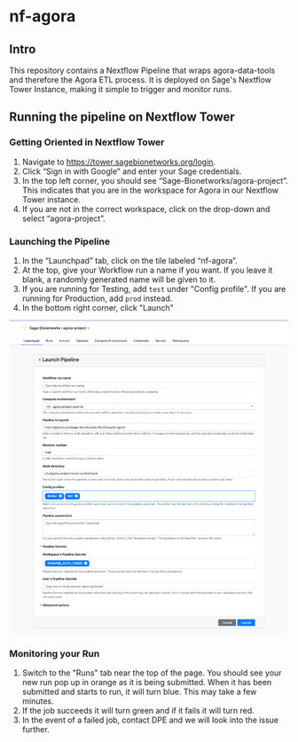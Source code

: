 # nf-agora

## Intro

This repository contains a Nextflow Pipeline that wraps agora-data-tools and therefore the Agora ETL process. It is deployed on Sage's Nextflow Tower Instance, making it simple to trigger and monitor runs. 

## Running the pipeline on Nextflow Tower

### Getting Oriented in Nextflow Tower

1. Navigate to https://tower.sagebionetworks.org/login.
2. Click “Sign in with Google” and enter your Sage credentials.
3. In the top left corner, you should see “Sage-Bionetworks/agora-project”. This indicates that you are in the workspace for Agora in our Nextflow Tower instance.
4. If you are not in the correct workspace, click on the drop-down and select “agora-project”.

### Launching the Pipeline

1. In the “Launchpad” tab, click on the tile labeled “nf-agora”.
2. At the top, give your Workflow run a name if you want. If you leave it blank, a randomly generated name will be given to it.
3. If you are running for Testing, add `test` under "Config profile". If you are running for Production, add `prod` instead.
4. In the bottom right corner, click "Launch"

![Alt text](img/nf_launch.png)

### Monitoring your Run

1. Switch to the "Runs" tab near the top of the page. You should see your new run pop up in orange as it is being submitted. When it has been submitted and starts to run, it will turn blue. This may take a few minutes.
2. If the job succeeds it will turn green and if it fails it will turn red.
3. In the event of a failed job, contact DPE and we will look into the issue further.
